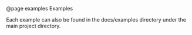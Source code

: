 @page examples Examples

Each example can also be found in the docs/examples directory under
the main project directory.
